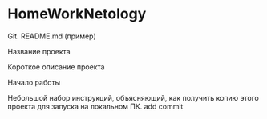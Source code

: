 # HomeWorkNetology
Git. README.md (пример)

Название проекта

Короткое описание проекта

Начало работы

Небольшой набор инструкций, объясняющий, как получить копию этого проекта для запуска на локальном ПК.
add commit
